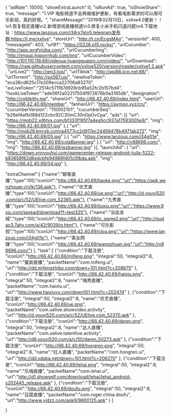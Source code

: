 {
	"adRate": 15000,
	"showExtraLaunch":0,
	"isRunAd": true,
	"isShowShare": true,
	"message": "1.VIP 电影频道不会再做维护更新，有看电影需求的可以用可乐影视，真的好用。",
	"shareMessage":"2019年02月13日，xxlive4.0更新！！\n1.恢复稳定直播\n2.新增游戏直播频道\n3.修复小米手机闪退问题\n4.下载地址：https://www.lanzous.com/i34rx7e\n5.telegram发布群:https://t.me/xxlive",
	"storeUrl": "http://t.cn/EcgsMAn",
	"versionId": 400,
	"messageId": 403,
	"url91": "https://0228.p15.rocks/",
	"urlCucumber": "http://app.avgfytzba.com/",
	"urlCucumberImg": "http://imgup.hgpornhub.com/img",
	"urlCucumberVideo": "http://101.110.118.69/videoup.huangguapro.com/video/",
	"urlDownload": "https://raw.githubusercontent.com/xxlive520/version/master/xxlive1.2.apk",
	"urlLive2": "http://qm3.top/",
	"urlTiktok": "http://api88.iicp.net:88/",
	"urlTorrent": "http://ps567.us/",
	"newliveToken": "eca38cd625c17e209ecca22706a83270",
	"avLiveToken":"2514c571f87d928cb95a52fc2b157bd4",
	"hookLiveToken":"ade56f2a02217504f972676b0a3165db",
	"designation": "http://cnbtkitty.me",
	"shareUrl": "http://66.42.40.69/index.html",
	"userUrl": "http://66.42.40.69/member",
	"fanhaoUrl": "https://avmoo.xyz/cn/",
	"cucumberVersion": "110002101",
	"cucumberSeq": "b26ef4afb088d122cbc92C30mC30nDpOvCpa",
	"ads": [{
		"url": "https://mob22.xdhtxx.com/bf333f195f7a4ea5cc937a17593005e9/",
		"img": "http://66.42.40.69/01.jpg"
	},{
		"url": "http://mob26.kmrxb.com/a4577cc2d917ec24459478b4971ab272",
		"img": "http://66.42.40.69/05.jpg"
	},{
		"url": "https://www.lanzous.com/i34g01e",
		"img": "http://66.42.40.69/colaBanner.jpg"
	},{
		"url": "http://v88696.com/",
		"img": "http://66.42.40.69/wzbanner.jpg"
	}],
	"launchAd": {
		"url": "https://down.xnnyouhui.com/gamecenter-release-android-tuila-5222-b83658f62d6edcbfe94988fd01c0fbda.apk",
		"img": "http://66.42.40.69/04.jpg"
	},

"extraChannel":[
{"name":"聊客直播","type":100,"iconUrl":"http://66.42.40.69/liaoke.png","url":"https://apk.wenzhouer.cn/lk/136.apk"},
{"name":"优艺直播","type":100,"iconUrl":"http://66.42.40.69/ue.png","url":"http://d.youyi520.com/a/c/52/UElive.com_52365.apk"},
{"name":"九秀直播","type":100,"iconUrl":"http://66.42.40.69/jiuxiu.png","url":"https://www.9xiu.com/spread/download?f=test325"},
{"name":"浴血龙城","type":100,"iconUrl":"http://66.42.40.69/ic_game2.png","url":"http://qudao3.7ahy.com/a/42/9039/g.html"},
{"name":"可乐影视","type":100,"iconUrl":"http://66.42.40.69/cloa.png","url":"https://www.lanzous.com/i34g01e"},
{"name":"美女网赚","type":100,"iconUrl":"http://66.42.40.69/wangzhuan.jpg","url":"http://v88696.com/"}
],
"task":[
{"condition":"下载注册",
"iconUrl":"http://66.42.40.69/mifeng.png",
"integral":50,
"integral2":8,
"name":"蜜疯直播",
"packetName":"com.mifeng.ui",
"url":"http://dd.mifengzhibo.com/down+101.html?c=208675"
},
{"condition":"下载注册",
"iconUrl":"http://66.42.40.69/haixiu.png",
"integral":50,
"integral2":8,
"name":"嗨秀直播",
"packetName":"com.haixiu.ui",
"url":"http://www.haixiuvv.com/down101.html?c=202474"
},
{"condition":"下载注册",
"integral":50,
"integral2":8,
"name":"优艺直播",
"iconUrl":"http://66.42.40.69/ue.png",
"packetName":"com.uelive.showvideo.activity",
"url":"http://d.youyi520.com/a/c/52/UElive.com_52370.apk"
},
{"condition":"下载注册",
"iconUrl":"http://66.42.40.69/daren.png",
"integral":50,
"integral2":8,
"name":"达人直播",
"packetName":"com.uelive.talentlive.activity",
"url":"http://d6.youyi520.com/a/c/50/daren_50273.apk"
},
{"condition":"下载注册",
"iconUrl":"http://66.42.40.69/hongren.png",
"integral":50,
"integral2":8,
"name":"红人直播",
"packetName":"com.hongren.ui",
"url":"http://dd.xdsba.net/down+101.html?c=206270"
},
{"condition":"下载注册",
"iconUrl":"http://66.42.40.69/lehai.png",
"integral":50,
"integral2":8,
"name":"乐嗨直播",
"packetName":"com.lehai.ui",
"url":"http://d1.showself.com/download/lehai/lehai_android-s202445_release.apk"
},
{"condition":"下载注册",
"iconUrl":"http://66.42.40.69/doufu.png",
"integral":50,
"integral2":8,
"name":"豆腐直播",
"packetName":"com.roger.china.doufu",
"url":"http://www.yjdzz.com/apk9/9800125.apk"
}
]

}

